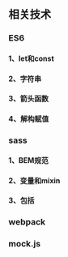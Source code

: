 ## 相关技术

### ES6

#### 1、let和const
#### 2、字符串
#### 3、箭头函数
#### 4、解构赋值

### sass

#### 1、BEM规范
#### 2、变量和mixin
#### 3、包括

### webpack

### mock.js




